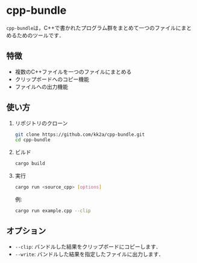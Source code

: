 # cpp-bundle

`cpp-bundle`は，C++で書かれたプログラム群をまとめて一つのファイルにまとめるためのツールです．

## 特徴
- 複数のC++ファイルを一つのファイルにまとめる
- クリップボードへのコピー機能
- ファイルへの出力機能

## 使い方

1. リポジトリのクローン
    ```bash
    git clone https://github.com/kk2a/cpp-bundle.git
    cd cpp-bundle
    ```

2. ビルド
    ```bash
    cargo build
    ```

3. 実行
    ```bash
    cargo run <source_cpp> [options]
    ```
    例:
    ```bash
    cargo run example.cpp --clip
    ```

## オプション

- `--clip`: バンドルした結果をクリップボードにコピーします．
- `--write`: バンドルした結果を指定したファイルに出力します．
